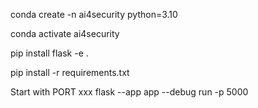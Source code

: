 conda create -n ai4security python=3.10

conda activate ai4security

pip install flask -e .

pip install -r requirements.txt

Start with PORT xxx
    flask --app app --debug run -p 5000
